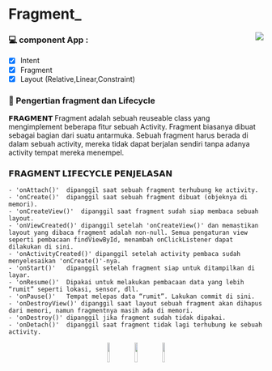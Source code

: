 # Fragment_

<a href="https://www.fsf.org">
	<img align="right" src="https://github.com/rendiwibawa/Layout_dan_Intent/blob/master/ezgif.com-gif-maker%20(3).gif">
</a>

### 💻 component App  :
- [x]	Intent
- [x]	Fragment
- [x]	Layout (Relative,Linear,Constraint)

### 🤳 Pengertian fragment dan Lifecycle
𝗙𝗥𝗔𝗚𝗠𝗘𝗡𝗧
Fragment adalah sebuah reuseable class yang mengimplement beberapa fitur sebuah Activity. Fragment biasanya dibuat sebagai bagian dari suatu antarmuka. Sebuah fragment harus berada di dalam sebuah activity, mereka tidak dapat berjalan sendiri tanpa adanya activity tempat mereka menempel.

### 𝗙𝗥𝗔𝗚𝗠𝗘𝗡𝗧 𝗟𝗜𝗙𝗘𝗖𝗬𝗖𝗟𝗘	𝗣𝗘𝗡𝗝𝗘𝗟𝗔𝗦𝗔𝗡
	- 'onAttach()'	dipanggil saat sebuah fragment terhubung ke activity.
	- 'onCreate()'	dipanggil saat sebuah fragment dibuat (objeknya di memori).
	- 'onCreateView()'	dipanggil saat fragment sudah siap membaca sebuah layout.
	- 'onViewCreated()'	dipanggil setelah 'onCreateView()' dan memastikan layout yang dibaca fragment adalah non-null. Semua pengaturan view seperti pembacaan findViewById, menambah onClickListener dapat dilakukan di sini.
	- 'onActivityCreated()'	dipanggil setelah activity pembaca sudah menyelesaikan 'onCreate()'-nya.
	- 'onStart()'	dipanggil setelah fragment siap untuk ditampilkan di layar.
	- 'onResume()'	Dipakai untuk melakukan pembacaan data yang lebih “rumit” seperti lokasi, sensor, dll.
	- 'onPause()'	Tempat melepas data “rumit”. Lakukan commit di sini.
	- 'onDestroyView()'	dipanggil saat layout sebuah fragment akan dihapus dari memori, namun fragmentnya masih ada di memori.
	- 'onDestroy()'	dipanggil jika fragment sudah tidak dipakai.
	- 'onDetach()'	dipanggil saat fragment tidak lagi terhubung ke sebuah activity.


<p align="center">
  <a <code><img width="10%" src="https://www.vectorlogo.zone/logos/java/java-ar21.svg"></code>
  </a>
  <a <code><img width="10%" src="https://www.vectorlogo.zone/logos/android/android-ar21.svg"></code>
  </a>
  <a <code><img width="10%" src="https://www.vectorlogo.zone/logos/gradle/gradle-ar21.svg"></code>
  </a>
</p>





